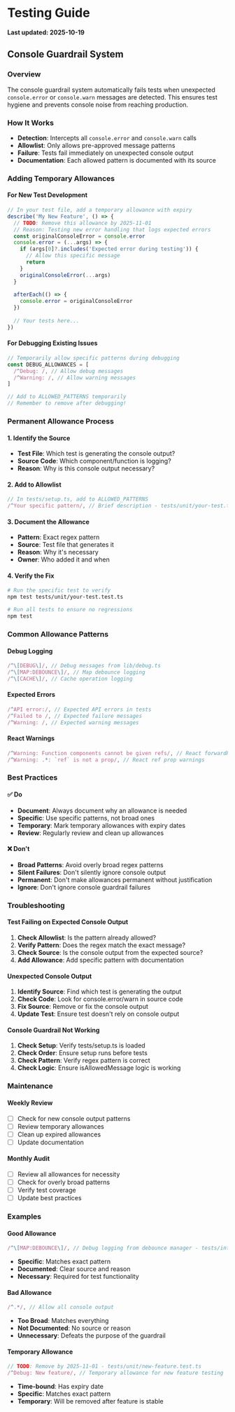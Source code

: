 # Testing Guide

**Last updated: 2025-10-19**

## Console Guardrail System

### Overview
The console guardrail system automatically fails tests when unexpected `console.error` or `console.warn` messages are detected. This ensures test hygiene and prevents console noise from reaching production.

### How It Works
- **Detection**: Intercepts all `console.error` and `console.warn` calls
- **Allowlist**: Only allows pre-approved message patterns
- **Failure**: Tests fail immediately on unexpected console output
- **Documentation**: Each allowed pattern is documented with its source

### Adding Temporary Allowances

#### For New Test Development
```typescript
// In your test file, add a temporary allowance with expiry
describe('My New Feature', () => {
  // TODO: Remove this allowance by 2025-11-01
  // Reason: Testing new error handling that logs expected errors
  const originalConsoleError = console.error
  console.error = (...args) => {
    if (args[0]?.includes('Expected error during testing')) {
      // Allow this specific message
      return
    }
    originalConsoleError(...args)
  }
  
  afterEach(() => {
    console.error = originalConsoleError
  })
  
  // Your tests here...
})
```

#### For Debugging Existing Issues
```typescript
// Temporarily allow specific patterns during debugging
const DEBUG_ALLOWANCES = [
  /^Debug: /, // Allow debug messages
  /^Warning: /, // Allow warning messages
]

// Add to ALLOWED_PATTERNS temporarily
// Remember to remove after debugging!
```

### Permanent Allowance Process

#### 1. Identify the Source
- **Test File**: Which test is generating the console output?
- **Source Code**: Which component/function is logging?
- **Reason**: Why is this console output necessary?

#### 2. Add to Allowlist
```typescript
// In tests/setup.ts, add to ALLOWED_PATTERNS
/^Your specific pattern/, // Brief description - tests/unit/your-test.test.ts
```

#### 3. Document the Allowance
- **Pattern**: Exact regex pattern
- **Source**: Test file that generates it
- **Reason**: Why it's necessary
- **Owner**: Who added it and when

#### 4. Verify the Fix
```bash
# Run the specific test to verify
npm test tests/unit/your-test.test.ts

# Run all tests to ensure no regressions
npm test
```

### Common Allowance Patterns

#### Debug Logging
```typescript
/^\[DEBUG\]/, // Debug messages from lib/debug.ts
/^\[MAP:DEBOUNCE\]/, // Map debounce logging
/^\[CACHE\]/, // Cache operation logging
```

#### Expected Errors
```typescript
/^API error:/, // Expected API errors in tests
/^Failed to /, // Expected failure messages
/^Warning: /, // Expected warning messages
```

#### React Warnings
```typescript
/^Warning: Function components cannot be given refs/, // React forwardRef warnings
/^Warning: .*: `ref` is not a prop/, // React ref prop warnings
```

### Best Practices

#### ✅ Do
- **Document**: Always document why an allowance is needed
- **Specific**: Use specific patterns, not broad ones
- **Temporary**: Mark temporary allowances with expiry dates
- **Review**: Regularly review and clean up allowances

#### ❌ Don't
- **Broad Patterns**: Avoid overly broad regex patterns
- **Silent Failures**: Don't silently ignore console output
- **Permanent**: Don't make allowances permanent without justification
- **Ignore**: Don't ignore console guardrail failures

### Troubleshooting

#### Test Failing on Expected Console Output
1. **Check Allowlist**: Is the pattern already allowed?
2. **Verify Pattern**: Does the regex match the exact message?
3. **Check Source**: Is the console output from the expected source?
4. **Add Allowance**: Add specific pattern with documentation

#### Unexpected Console Output
1. **Identify Source**: Find which test is generating the output
2. **Check Code**: Look for console.error/warn in source code
3. **Fix Source**: Remove or fix the console output
4. **Update Test**: Ensure test doesn't rely on console output

#### Console Guardrail Not Working
1. **Check Setup**: Verify tests/setup.ts is loaded
2. **Check Order**: Ensure setup runs before tests
3. **Check Pattern**: Verify regex pattern is correct
4. **Check Logic**: Ensure isAllowedMessage logic is working

### Maintenance

#### Weekly Review
- [ ] Check for new console output patterns
- [ ] Review temporary allowances
- [ ] Clean up expired allowances
- [ ] Update documentation

#### Monthly Audit
- [ ] Review all allowances for necessity
- [ ] Check for overly broad patterns
- [ ] Verify test coverage
- [ ] Update best practices

### Examples

#### Good Allowance
```typescript
/^\[MAP:DEBOUNCE\]/, // Debug logging from debounce manager - tests/integration/map.debounce-cancel.test.ts
```
- **Specific**: Matches exact pattern
- **Documented**: Clear source and reason
- **Necessary**: Required for test functionality

#### Bad Allowance
```typescript
/^.*/, // Allow all console output
```
- **Too Broad**: Matches everything
- **Not Documented**: No source or reason
- **Unnecessary**: Defeats the purpose of the guardrail

#### Temporary Allowance
```typescript
// TODO: Remove by 2025-11-01 - tests/unit/new-feature.test.ts
/^Debug: New feature/, // Temporary allowance for new feature testing
```
- **Time-bound**: Has expiry date
- **Specific**: Matches exact pattern
- **Temporary**: Will be removed after feature is stable

